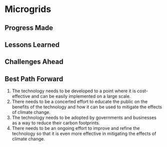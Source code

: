 # Microgrids

## Progress Made



## Lessons Learned



## Challenges Ahead



## Best Path Forward



1. The technology needs to be developed to a point where it is cost-effective and can be easily implemented on a large scale.
2. There needs to be a concerted effort to educate the public on the benefits of the technology and how it can be used to mitigate the effects of climate change.
3. The technology needs to be adopted by governments and businesses as a way to reduce their carbon footprints.
4. There needs to be an ongoing effort to improve and refine the technology so that it is even more effective in mitigating the effects of climate change.

